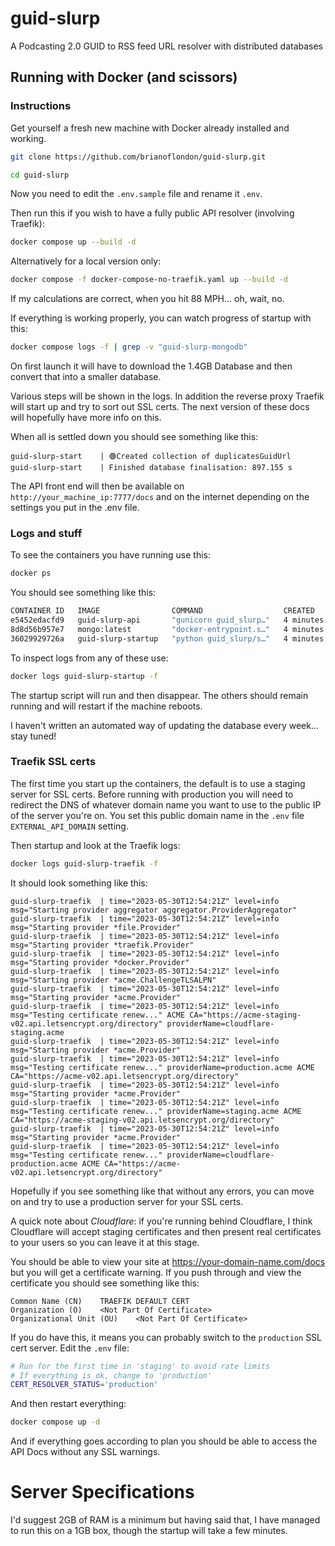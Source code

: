 # guid-slurp
A Podcasting 2.0 GUID to RSS feed URL resolver with distributed databases


## Running with Docker (and scissors)

### Instructions

Get yourself a fresh new machine with Docker already installed and working.

```bash
git clone https://github.com/brianoflondon/guid-slurp.git
```

```bash
cd guid-slurp
````

Now you need to edit the `.env.sample` file and rename it `.env`.

Then run this if you wish to have a fully public API resolver (involving Traefik):

```bash
docker compose up --build -d
```

Alternatively for a local version only:
```bash
docker compose -f docker-compose-no-traefik.yaml up --build -d
```


If my calculations are correct, when you hit 88 MPH... oh, wait, no.

If everything is working properly, you can watch progress of startup with this:

```bash
docker compose logs -f | grep -v "guid-slurp-mongodb"
```

On first launch it will have to download the 1.4GB Database and then convert that into a smaller database.

Various steps will be shown in the logs. In addition the reverse proxy Traefik will start up and try to sort out SSL certs. The next version of these docs will hopefully have more info on this.

When all is settled down you should see something like this:

```log
guid-slurp-start    | 🟢Created collection of duplicatesGuidUrl
guid-slurp-start    | Finished database finalisation: 897.155 s
```

The API front end will then be available on `http://your_machine_ip:7777/docs` and on the internet depending on the settings you put in the .env file.


### Logs and stuff

To see the containers you have running use this:

```bash
docker ps
```

You should see something like this:
```bash
CONTAINER ID   IMAGE                COMMAND                  CREATED         STATUS         PORTS                                                    NAMES
e5452edacfd9   guid-slurp-api       "gunicorn guid_slurp…"   4 minutes ago   Up 4 minutes   0.0.0.0:7777->80/tcp, :::7777->80/tcp                    guid-slurp-api
8d8d56b957e7   mongo:latest         "docker-entrypoint.s…"   4 minutes ago   Up 4 minutes   127.0.0.1:27017->27017/tcp, 127.0.1.1:27017->27017/tcp   guid-slurp-mongodb
36029929726a   guid-slurp-startup   "python guid_slurp/s…"   4 minutes ago   Up 4 minutes                                                            guid-slurp-start
```

To inspect logs from any of these use:

```bash
docker logs guid-slurp-startup -f
```

The startup script will run and then disappear. The others should remain running and will restart if the machine reboots.

I haven't written an automated way of updating the database every week... stay tuned!

### Traefik SSL certs

The first time you start up the containers, the default is to use a staging server for SSL certs. Before running with production you will need to redirect the DNS of whatever domain name you want to use to the public IP of the server you're on. You set this public domain name in the `.env` file `EXTERNAL_API_DOMAIN` setting.

Then startup and look at the Traefik logs:

```bash
docker logs guid-slurp-traefik -f
```

It should look something like this:

```log
guid-slurp-traefik  | time="2023-05-30T12:54:21Z" level=info msg="Starting provider aggregator aggregator.ProviderAggregator"
guid-slurp-traefik  | time="2023-05-30T12:54:21Z" level=info msg="Starting provider *file.Provider"
guid-slurp-traefik  | time="2023-05-30T12:54:21Z" level=info msg="Starting provider *traefik.Provider"
guid-slurp-traefik  | time="2023-05-30T12:54:21Z" level=info msg="Starting provider *docker.Provider"
guid-slurp-traefik  | time="2023-05-30T12:54:21Z" level=info msg="Starting provider *acme.ChallengeTLSALPN"
guid-slurp-traefik  | time="2023-05-30T12:54:21Z" level=info msg="Starting provider *acme.Provider"
guid-slurp-traefik  | time="2023-05-30T12:54:21Z" level=info msg="Testing certificate renew..." ACME CA="https://acme-staging-v02.api.letsencrypt.org/directory" providerName=cloudflare-staging.acme
guid-slurp-traefik  | time="2023-05-30T12:54:21Z" level=info msg="Starting provider *acme.Provider"
guid-slurp-traefik  | time="2023-05-30T12:54:21Z" level=info msg="Testing certificate renew..." providerName=production.acme ACME CA="https://acme-v02.api.letsencrypt.org/directory"
guid-slurp-traefik  | time="2023-05-30T12:54:21Z" level=info msg="Starting provider *acme.Provider"
guid-slurp-traefik  | time="2023-05-30T12:54:21Z" level=info msg="Testing certificate renew..." providerName=staging.acme ACME CA="https://acme-staging-v02.api.letsencrypt.org/directory"
guid-slurp-traefik  | time="2023-05-30T12:54:21Z" level=info msg="Starting provider *acme.Provider"
guid-slurp-traefik  | time="2023-05-30T12:54:21Z" level=info msg="Testing certificate renew..." providerName=cloudflare-production.acme ACME CA="https://acme-v02.api.letsencrypt.org/directory"
```

Hopefully if you see something like that without any errors, you can move on and try to use a production server for your SSL certs.

A quick note about *Cloudflare*: if you're running behind Cloudflare, I think Cloudflare will accept staging certificates and then present real certificates to your users so you can leave it at this stage.

You should be able to view your site at https://your-domain-name.com/docs but you will get a certificate warning. If you push through and view the certificate you should see something like this:

```
Common Name (CN)	TRAEFIK DEFAULT CERT
Organization (O)	<Not Part Of Certificate>
Organizational Unit (OU)	<Not Part Of Certificate>
```

If you do have this, it means you can probably switch to the `production` SSL cert server. Edit the `.env` file:

```bash
# Run for the first time in 'staging' to avoid rate limits
# If everything is ok, change to 'production'
CERT_RESOLVER_STATUS='production'
```

And then restart everything:

```bash
docker compose up -d
```

And if everything goes according to plan you should be able to access the API Docs without any SSL warnings.

# Server Specifications

I'd suggest 2GB of RAM is a minimum but having said that, I have managed to run this on a 1GB box, though the startup will take a few minutes.


